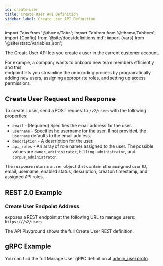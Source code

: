```yaml
---
id: create-user
title: Create User API Definition
sidebar_label: Create User API Definition
---
```


import Tabs from '@theme/Tabs';
import TabItem from '@theme/TabItem';
import {Config} from '@site/docs/definitions.md';
import {vars} from '@site/static/variables.json';

The Create User API lets you create a user in the current customer account.

For example, a company wants to onboard new team members efficiently and this  
endpoint lets you streamline the onboarding process by programatically 
adding new users, assigning appropriate roles, and setting up access 
permissions.

## Create User Request and Response

To create a user, send a POST request to `/v2/users` with the following 
properties:

* `email` - (Required) Specifies the email address for the user.
* `username` - Specifies he username for the user. If not provided, the 
  `username` defaults to the email address.
* `description` - A description for the user.
* `api_roles` - An array of role names assigned to the user. The possible 
  values are `owner`, `administrator`, `billing_administrator`, and 
  `corpus_administrator`.

The response returns a `user` object that contain sthe assigned user ID, email, 
username, enabled status, description, creation timestamp, and assigned API 
roles.

## REST 2.0 Example

### Create User Endpoint Address

<Config v="names.product"/> exposes a REST endpoint at the following URL
to manage users:
<code>https://<Config v="domains.rest.indexing"/>/v2/users</code>

The API Playground shows the full [Create User](/docs/rest-api/create-user) REST definition.

## gRPC Example

You can find the full Manage User gRPC definition at [admin_user.proto](https://github.com/vectara/protos/blob/main/admin_user.proto).